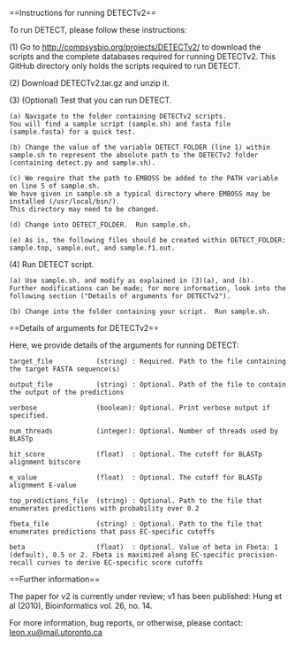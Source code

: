 ==Instructions for running DETECTv2==

To run DETECT, please follow these instructions:

(1) Go to http://compsysbio.org/projects/DETECTv2/ to download the scripts and the complete databases
required for running DETECTv2.  This GitHub directory only holds the scripts required to run DETECT.

(2) Download DETECTv2.tar.gz and unzip it.

(3) (Optional) Test that you can run DETECT.

	(a) Navigate to the folder containing DETECTv2 scripts.  
	You will find a sample script (sample.sh) and fasta file (sample.fasta) for a quick test. 

	(b) Change the value of the variable DETECT_FOLDER (line 1) within sample.sh to represent the absolute path to the DETECTv2 folder (containing detect.py and sample.sh).

	(c) We require that the path to EMBOSS be added to the PATH variable on line 5 of sample.sh.
	We have given in sample.sh a typical directory where EMBOSS may be installed (/usr/local/bin/).  
	This directory may need to be changed.

	(d) Change into DETECT_FOLDER.  Run sample.sh.
	
	(e) As is, the following files should be created within DETECT_FOLDER:  sample.top, sample.out, and sample.f1.out.

(4) Run DETECT script.

	(a) Use sample.sh, and modify as explained in (3)(a), and (b).  
	Further modifications can be made; for more information, look into the following section ("Details of arguments for DETECTv2").
	
	(b) Change into the folder containing your script.  Run sample.sh.
	

==Details of arguments for DETECTv2==

Here, we provide details of the arguments for running DETECT:

    target_file           (string) : Required. Path to the file containing the target FASTA sequence(s)
	
	output_file           (string) : Optional. Path of the file to contain the output of the predictions
	
	verbose               (boolean): Optional. Print verbose output if specified.
	
	num_threads           (integer): Optional. Number of threads used by BLASTp
	
	bit_score             (float)  : Optional. The cutoff for BLASTp alignment bitscore
	
	e_value               (float)  : Optional. The cutoff for BLASTp alignment E-value
	
	top_predictions_file  (string) : Optional. Path to the file that enumerates predictions with probability over 0.2
	
	fbeta_file            (string) : Optional. Path to the file that enumerates predictions that pass EC-specific cutoffs
	
	beta                  (float)  : Optional. Value of beta in Fbeta: 1 (default), 0.5 or 2. Fbeta is maximized along EC-specific precision-recall curves to derive EC-specific score cutoffs

==Further information==

The paper for v2 is currently under review; v1 has been published: Hung et al (2010), Bioinformatics vol. 26, no. 14.

For more information, bug reports, or otherwise, please contact: leon.xu@mail.utoronto.ca